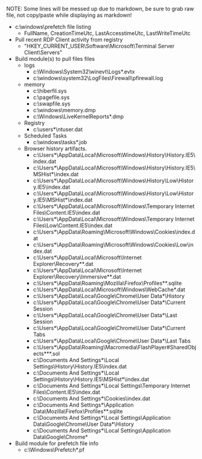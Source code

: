 NOTE: Some lines will be messed up due to markdown, be sure to grab raw file, not copy/paste while displaying as markdown!

- c:\windows\prefetch file listing
  - FullName, CreationTimeUtc, LastAccesstimeUtc, LastWriteTimeUtc
- Pull recent RDP Client activity from registry
  - "HKEY_CURRENT_USER\Software\Microsoft\Terminal Server Client\Servers"
- Build module(s) to pull files files
  - logs
    - c:\Windows\System32\winevt\Logs\*.evtx
    - c:\windows\system32\LogFiles\Firewall\pfirewall.log
  - memory
    - c:\hiberfil.sys
    - c:\pagefile.sys
    - c:\swapfile.sys
    - c:\windows\memory.dmp
    - c:\Windows\LiveKernelReports\*.dmp
  - Registry
    - c:\users\*\ntuser.dat
  - Scheduled Tasks
    - c:\windows\tasks\*.job
  - Browser history artifacts.
    - c:\Users\*\AppData\Local\Microsoft\Windows\History\History.IE5\index.dat
    - c:\Users\*\AppData\Local\Microsoft\Windows\History\History.IE5\MSHist*\index.dat
    - c:\Users\*\AppData\Local\Microsoft\Windows\History\Low\History.IE5\index.dat
    - c:\Users\*\AppData\Local\Microsoft\Windows\History\Low\History.IE5\MSHist*\index.dat
    - c:\Users\*\AppData\Local\Microsoft\Windows\Temporary Internet Files\Content.IE5\index.dat
    - c:\Users\*\AppData\Local\Microsoft\Windows\Temporary Internet Files\Low\Content.IE5\index.dat
    - c:\Users\*\AppData\Roaming\Microsoft\Windows\Cookies\index.dat
    - c:\Users\*\AppData\Roaming\Microsoft\Windows\Cookies\Low\index.dat
    - c:\Users\*\AppData\Local\Microsoft\Internet Explorer\Recovery\*\*.dat
    - c:\Users\*\AppData\Local\Microsoft\Internet Explorer\Recovery\Immersive\*\*.dat
    - c:\Users\*\AppData\Roaming\Mozilla\Firefox\Profiles\*\*.sqlite
    - c:\Users\*\AppData\Local\Microsoft\Windows\WebCache\*.dat
    - c:\Users\*\AppData\Local\Google\Chrome\User Data\*\History
    - c:\Users\*\AppData\Local\Google\Chrome\User Data\*\Current Session
    - c:\Users\*\AppData\Local\Google\Chrome\User Data\*\Last Session
    - c:\Users\*\AppData\Local\Google\Chrome\User Data\*\Current Tabs
    - c:\Users\*\AppData\Local\Google\Chrome\User Data\*\Last Tabs
    - c:\Users\*\AppData\Roaming\Macromedia\FlashPlayer\#SharedObjects\*\*\*.sol
    - c:\Documents And Settings\*\Local Settings\History\History.IE5\index.dat
    - c:\Documents And Settings\*\Local Settings\History\History.IE5\MSHist*\index.dat
    - c:\Documents And Settings\*\Local Settings\Temporary Internet Files\Content.IE5\index.dat
    - c:\Documents And Settings\*\Cookies\index.dat
    - c:\Documents And Settings\*\Application Data\Mozilla\Firefox\Profiles\*\*.sqlite
    - c:\Documents And Settings\*\Local Settings\Application Data\Google\Chrome\User Data\*\History
    - c:\Documents And Settings\*\Local Settings\Application Data\Google\Chrome\*
- Build module for prefetch file info
  - c:\Windows\Prefetch\*.pf
